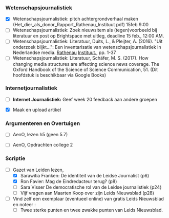 ### Wetenschapsjournalistiek
- [x] Wetenschapsjournalistiek: pitch achtergrondverhaal maken (Het_dier_als_donor_Rapport_Rathenau_Instituut pdf) 15feb 9:00 
- [ ] Wetenschapsjournalistiek: Zoek nieuwsitem als (tegen)voorbeeld bij literatuur en post op Brightspace met uitleg, deadline 15 feb., 12:00 AM.
- [ ] Wetenschapsjournalistiek: Literatuur, Duits, L., & Pleijter, A. (2016). "Uit onderzoek blijkt...": Een inventarisatie van wetenschapsjournalistiek in Nederlandse media. [Rathenau](https://www.rathenau.nl/sites/default/files/Uit%20onderzoek%20blijkt%20-%20achtergrondstudie%20Rathenau%20Instituut.pdf) [Instituut.](https://www.rathenau.nl/sites/default/files/Uit%20onderzoek%20blijkt%20-%20achtergrondstudie%20Rathenau%20Instituut.pdf), pp. 1-37  
- [ ] Wetenschapsjournalistiek: Literatuur, Schäfer, M. S. (2017). How changing media structures are affecting science news coverage. The Oxford Handbook of the Science of Science Communication, 51. (Dit hoofdstuk is beschikbaar via Google Books)

### Internetjournalistiek
- [ ] **Internet Journalistiek:** Geef week 20 feedback aan andere groepen
- [x] Maak en upload artikel


### Argumenteren en Overtuigen
- [ ] AenO, lezen h5 (geen 5.7)
- [ ] AenO, Opdrachten college 2


### Scriptie
- [ ] Gazet van Leiden lezen, 
	- [x] Sarawitia Franken: De identiteit van de Leidse Journalist (p6)
	- [x] Ron Favier: Mag de Eindredacteur terug? (p8)
	- [ ] Sara Visser De democratische rol van de Leidse journalistiek (p24)
	- [ ] Vijf vragen aan Maarten Koop over zijn Leids Nieuwsblad (p28)
- [ ] Vind zelf een exemplaar (eventueel online) van gratis Leids Nieuwsblad en noteer :
	- [ ] Twee sterke punten en twee zwakke punten van Leids Nieuwsblad.